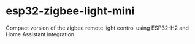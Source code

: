 # esp32-zigbee-light-mini
Compact version of the zigbee remote light control using ESP32-H2 and Home Assistant integration 
